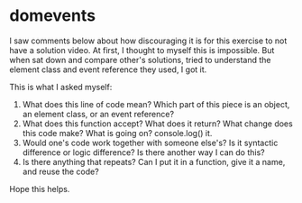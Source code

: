 # domevents

I saw comments below about how discouraging it is for this exercise to not have a solution video. At first, I thought to myself this is impossible. But when sat down and compare other's solutions, tried to understand the element class and event reference they used, I got it. 

This is what I asked myself:
1. What does this line of code mean? Which part of this piece is an object, an element class, or an event reference? 
2. What does this function accept? What does it return? What change does this code make? What is going on? console.log() it.
3. Would one's code work together with someone else's? Is it syntactic difference or logic difference? Is there another way I can do this?
4. Is there anything that repeats? Can I put it in a function, give it a name, and reuse the code?

Hope this helps.
